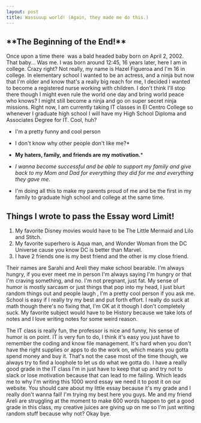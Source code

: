 ```yaml
---
layout: post
title: Wassuuup world! (Again, they made me do this.)
---
```


<h2>**The Beginning of the End!**</h2>
Once upon a time there  was a bald headed baby born on April 2, 2002. That baby... Was me. I was born around 12:45, 16 years later, here I am in college. Crazy right? Not really, my name is Hazel Figueroa and I'm 16 in college. In elementary school I wanted to be an actress, and a ninja but now that I'm older and know that's a really big reach for me, I decided I wanted to become a registered nurse working with children. I don't think I'll stop there though I might even rule the world one day and bring world peace who knows? I might still become a ninja and go on super secret ninja missions. Right now, I am currently taking IT classes in El Centro College so whenever I graduate high school I will have my High School Diploma and Associates Degree for IT. Cool, huh?

+ I'm a pretty funny and cool person
+ I don't know why other people don't like me?*
+ __My haters, family, and friends are my motivation.__*

+ *I wanna become successful and be able to support my family and give back to my Mom and Dad for everything they did for me and everything they gave me*.
+ I'm doing all this to make my parents proud of me and be the first in my family to graduate high school and college at the same time.

<h2>Things I wrote to pass the Essay word Limit!</h2>

1. My favorite Disney movies would have to be The Little Mermaid and Lilo and Stitch.
2. My favorite superhero is Aqua man, and Wonder Woman from the DC Universe cause you know DC is better than Marvel.
3. I have 2 friends one is my best friend and the other is my close friend. 

Their names are Sarahi and Areli they make school bearable. I'm always hungry, if you ever meet me in person I'm always saying I'm hungry or that I'm craving something, and no. I'm not pregnant, just fat. My sense of humor is mostly sarcasm or just things that pop into my head, I just blurt random things out and people laugh , I'm a pretty cool person if you ask me.
School is easy if I really try my best and put forth effort. I really do suck at math though there's no fixing that, I'm OK at it though I don't completely suck. My favorite subject would have to be History because we take lots of notes and I love writing notes for some weird reason. 

The IT class is really fun, the professor is nice and funny, his sense of humor is on point.
IT is very fun to do, I think it's easy you just have to remember the coding and know file management. It's hard when you don't have the right supplies or apps to do the work on, which means you gotta spend money and buy it. That's not the case most of the time though, we always try to find a loophole to let us do what we gotta do. I have a really good grade in the IT class I'm in just have to keep that up and try not to slack or lose motivation because that can lead to me failing. Which leads me to why I'm writing this 1000 word essay we need it to post it on our website. You should care about my little essay because it's my grade and I really don't wanna fail! I'm trying my best here you guys. Me and my friend Areli are struggling at the moment to make 600 words happen to get a good grade in this class, my creative juices are giving up on me so I'm just writing random stuff because why not? Okay bye.
